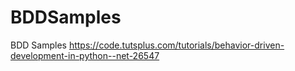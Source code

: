 # BDDSamples
BDD Samples
https://code.tutsplus.com/tutorials/behavior-driven-development-in-python--net-26547
